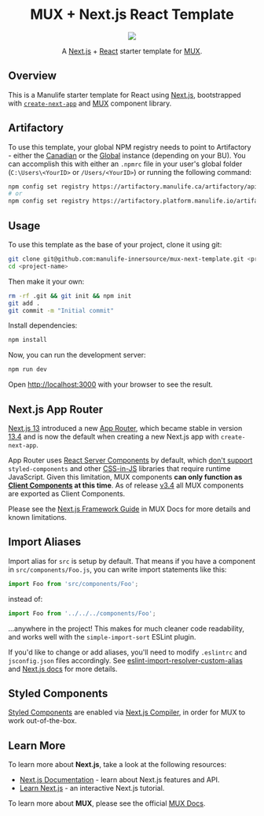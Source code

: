 <h1 align="center"><b>MUX</b> + <b>Next.js</b> React Template</h1>

<p align="center">
  <a href="https://github.com/manulife-innersource/mux-core"><img src="https://img.shields.io/badge/UI-%7B%20MUX%20%7D-green.svg?logo=react&colorB=00a758&colorA=282b3e"/></a>
</p>

<p align="center">
  A <a href="https://nextjs.org/">Next.js</a> + <a href="https://reactjs.org">React</a> starter template for <a href="https://mux.manulife.com">MUX</a>.
</p>

## Overview

This is a Manulife starter template for React using [Next.js](https://nextjs.org/), bootstrapped with [`create-next-app`](https://nextjs.org/docs/pages/api-reference/create-next-app) and [MUX](https://mux.manulife.com) component library.

## Artifactory

To use this template, your global NPM registry needs to point to Artifactory - either the [Canadian](https://artifactory.manulife.ca) or the [Global](https://artifactory.platform.manulife.io/) instance (depending on your BU). You can accomplish this with either an `.npmrc` file in your user's global folder (`C:\Users\<YourID>` or `/Users/<YourID>`) or running the following command:

```bash
npm config set registry https://artifactory.manulife.ca/artifactory/api/npm/npm/
# or
npm config set registry https://artifactory.platform.manulife.io/artifactory/api/npm/npm/
```

## Usage

To use this template as the base of your project, clone it using git:

```bash
git clone git@github.com:manulife-innersource/mux-next-template.git <project-name>
cd <project-name>
```

Then make it your own:

```bash
rm -rf .git && git init && npm init
git add .
git commit -m "Initial commit"
```

Install dependencies:

```bash
npm install
```

Now, you can run the development server:

```bash
npm run dev
```

Open [http://localhost:3000](http://localhost:3000) with your browser to see the result.

## Next.js App Router

[Next.js 13](https://nextjs.org/blog/next-13) introduced a new [App Router](https://nextjs.org/docs/app/building-your-application/routing#the-app-router), which became stable in version [13.4](https://nextjs.org/blog/next-13-4) and is now the default when creating a new Next.js app with `create-next-app`.

App Router uses [React Server Components](https://reactjs.org/blog/2020/12/21/data-fetching-with-react-server-components.html) by default, which [don't support](https://github.com/styled-components/styled-components/issues/3856#issuecomment-1451326851) `styled-components` and other [CSS-in-JS](https://nextjs.org/docs/app/building-your-application/styling/css-in-js) libraries that require runtime JavaScript. Given this limitation, MUX components **can only function as [Client Components](https://nextjs.org/docs/getting-started/react-essentials#client-components) at this time**. As of release [v3.4](https://mux.manulife.com/docs/v3-4-release) all MUX components are exported as Client Components.

Please see the [Next.js Framework Guide](https://mux.manulife.com/docs/nextjs) in MUX Docs for more details and known limitations.

## Import Aliases

Import alias for `src` is setup by default. That means if you have a component in `src/components/Foo.js`, you can write import statements like this:

```jsx
import Foo from 'src/components/Foo';
```

instead of:

```jsx
import Foo from '../../../components/Foo';
```

...anywhere in the project! This makes for much cleaner code readability, and works well with the `simple-import-sort` ESLint plugin.

If you'd like to change or add aliases, you'll need to modify `.eslintrc` and `jsconfig.json` files accordingly. See [eslint-import-resolver-custom-alias](https://github.com/laysent/eslint-import-resolver-custom-alias) and [Next.js docs](https://nextjs.org/docs/advanced-features/module-path-aliases) for more details.

## Styled Components

[Styled Components](https://www.styled-components.com/) are enabled via [Next.js Compiler](https://nextjs.org/docs/advanced-features/compiler#styled-components), in order for MUX to work out-of-the-box.

## Learn More

To learn more about **Next.js**, take a look at the following resources:

- [Next.js Documentation](https://nextjs.org/docs) - learn about Next.js features and API.
- [Learn Next.js](https://nextjs.org/learn) - an interactive Next.js tutorial.

To learn more about **MUX**, please see the official [MUX Docs](https://mux.manulife.com).
